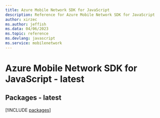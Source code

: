 ```yaml
---
title: Azure Mobile Network SDK for JavaScript
description: Reference for Azure Mobile Network SDK for JavaScript
author: xirzec
ms.author: jeffish
ms.data: 04/06/2023
ms.topic: reference
ms.devlang: javascript
ms.service: mobilenetwork
---
```

# Azure Mobile Network SDK for JavaScript - latest
## Packages - latest
[!INCLUDE [packages](mobile-network-index.md)]